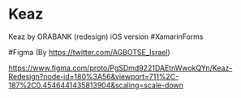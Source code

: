 # Keaz
Keaz by ORABANK (redesign) iOS version #XamarinForms


#Figma (By https://twitter.com/AGBOTSE_Israel)

https://www.figma.com/proto/PgSDmd9221DAEtnWwokQYn/Keaz-Redesign?node-id=180%3A56&viewport=711%2C-187%2C0.4546441435813904&scaling=scale-down


